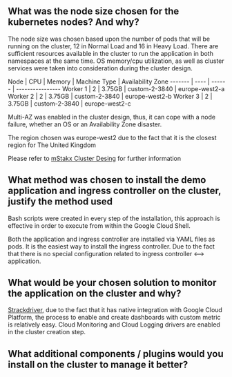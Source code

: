 
## What was the node size chosen for the kubernetes nodes? And why?

The node size was chosen based upon the number of pods that will be running on the cluster, 12 in Normal Load and 16 in Heavy Load.
There are sufficient resources available in the cluster to run the application in both namespaces at the same time.
OS memory/cpu utilization, as well as cluster services were taken into consideration during the cluster design.


Node     | CPU  | Memory | Machine Type  | Availability Zone
-------  | ---- | ------ | ----------------
Worker 1 | 2    | 3.75GB | custom-2-3840 | europe-west2-a 
Worker 2 | 2    | 3.75GB | custom-2-3840 | europe-west2-b 
Worker 3 | 2    | 3.75GB | custom-2-3840 | europe-west2-c 

Multi-AZ was enabled in the cluster design, thus, it can cope with a node failure, whether an OS or an Availability Zone disaster.

The region chosen was europe-west2 due to the fact that it is the closest region for The United Kingdom

Please refer to [mStakx Cluster Desing](mStack-cluster-cpu-memory-desing.xlsx) for further information 

## What method was chosen to install the demo application and ingress controller on the cluster, justify the method used

Bash scripts were created in every step of the installation, this approach is effective in order to execute from within the Google Cloud Shell.

Both the application and ingress controller are installed via YAML files as pods. It is the easiest way to install the ingress controller. Due to the fact that there is no special configuration related to ingress controller <--> application.

## What would be your chosen solution to monitor the application on the cluster and why?

[Strackdriver](https://app.google.stackdriver.com), due to the fact that it has native integration with Google Cloud Platform, the process to enable and create dashboards with custom metric is relatively easy. Cloud Monitoring and Cloud Logging drivers are enabled in the cluster creation step.

## What additional components / plugins would you install on the cluster to manage it better?


